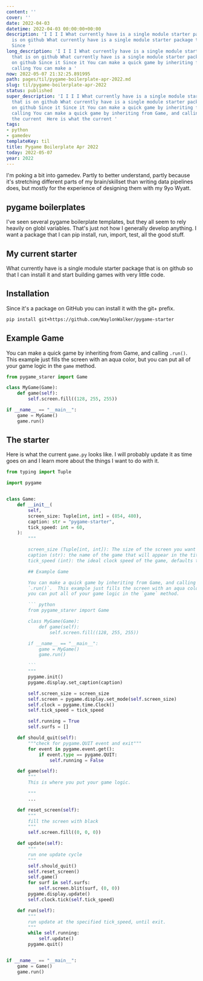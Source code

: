 ```yaml
---
content: ''
cover: ''
date: 2022-04-03
datetime: 2022-04-03 00:00:00+00:00
description: 'I I I I What currently have is a single module starter package that
  is on github What currently have is a single module starter package that is on github
  Since '
long_description: 'I I I I What currently have is a single module starter package
  that is on github What currently have is a single module starter package that is
  on github Since it Since it You can make a quick game by inheriting from Game, and
  calling You can make a '
now: 2022-05-07 21:32:25.891995
path: pages/til/pygame-boilerplate-apr-2022.md
slug: til/pygame-boilerplate-apr-2022
status: published
super_description: 'I I I I What currently have is a single module starter package
  that is on github What currently have is a single module starter package that is
  on github Since it Since it You can make a quick game by inheriting from Game, and
  calling You can make a quick game by inheriting from Game, and calling Here is what
  the current  Here is what the current '
tags:
- python
- gamedev
templateKey: til
title: Pygame Boilerplate Apr 2022
today: 2022-05-07
year: 2022
---
```


I'm poking a bit into gamedev.  Partly to better understand, partly
because it's stretching different parts of my brain/skillset than
writing data pipelines does, but mostly for the experience of designing
them with my 9yo Wyatt.

## pygame boilerplates

I've seen several pygame boilerplate templates, but they all seem to
rely heavily on globl variables.  That's just not how I generally
develop anything.  I want a package that I can pip install, run, import,
test, all the good stuff.

## My current starter

What currently have is a single module starter package that is on github
so that I can install it and start building games with very little code.

## Installation

Since it's a package on GitHub you can install it with the git+ prefix.

``` bash
pip install git+https://github.com/WaylonWalker/pygame-starter
```

## Example Game

You can make a quick game by inheriting from Game, and calling
`.run()`.  This example just fills the screen with an aqua color, but
you can put all of your game logic in the `game` method.

``` python
from pygame_starer import Game

class MyGame(Game):
    def game(self):
        self.screen.fill((128, 255, 255))

if __name__ == "__main__":
    game = MyGame()
    game.run()

```

## The starter

Here is what the current `game.py` looks like.  I will probably update
it as time goes on and I learn more about the things I want to do with
it.

```python
from typing import Tuple

import pygame


class Game:
    def __init__(
        self,
        screen_size: Tuple[int, int] = (854, 480),
        caption: str = "pygame-starter",
        tick_speed: int = 60,
    ):
        """

        screen_size (Tuple[int, int]): The size of the screen you want to use, defaults to 480p.
        caption (str): the name of the game that will appear in the title of the window, defaults to `pygame-starter`.
        tick_speed (int): the ideal clock speed of the game, defaults to 60

        ## Example Game

        You can make a quick game by inheriting from Game, and calling
        `.run()`.  This example just fills the screen with an aqua color, but
        you can put all of your game logic in the `game` method.

        ``` python
        from pygame_starer import Game

        class MyGame(Game):
            def game(self):
                self.screen.fill((128, 255, 255))

        if __name__ == "__main__":
            game = MyGame()
            game.run()

        ```
        """
        pygame.init()
        pygame.display.set_caption(caption)

        self.screen_size = screen_size
        self.screen = pygame.display.set_mode(self.screen_size)
        self.clock = pygame.time.Clock()
        self.tick_speed = tick_speed

        self.running = True
        self.surfs = []

    def should_quit(self):
        """check for pygame.QUIT event and exit"""
        for event in pygame.event.get():
            if event.type == pygame.QUIT:
                self.running = False

    def game(self):
        """
        This is where you put your game logic.

        """
        ...

    def reset_screen(self):
        """
        fill the screen with black
        """
        self.screen.fill((0, 0, 0))

    def update(self):
        """
        run one update cycle
        """
        self.should_quit()
        self.reset_screen()
        self.game()
        for surf in self.surfs:
            self.screen.blit(surf, (0, 0))
        pygame.display.update()
        self.clock.tick(self.tick_speed)

    def run(self):
        """
        run update at the specified tick_speed, until exit.
        """
        while self.running:
            self.update()
        pygame.quit()


if __name__ == "__main__":
    game = Game()
    game.run()
```